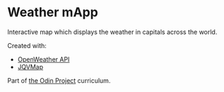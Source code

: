 # Weather mApp

Interactive map which displays the weather in capitals across the world.

Created with:

- [OpenWeather API](https://openweathermap.org/api)
- [JQVMap](https://www.10bestdesign.com/jqvmap/)

Part of [the Odin Project](https://www.theodinproject.com/) curriculum.
